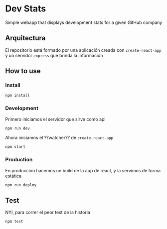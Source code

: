 # Dev Stats

Simple webapp that displays development stats for a given GitHub company

## Arquitectura

El repositorio está formado por una aplicación creada con `create-react-app` y
un servidor `express` que brinda la información


## How to use

### Install
```bash
npm install
```

### Development
Primero iniciamos el servidor que sirve como api
```bash
npm run dev
```

Ahora iniciamos el ??watcher?? de `create-react-app`
```bash
npm start
```

### Production
En producción hacemos un build de la app de react, y la servimos de forma estática
```bash
npm run deploy
```

## Test
NYI, para correr el peor test de la historia
```bash
npm test
```
